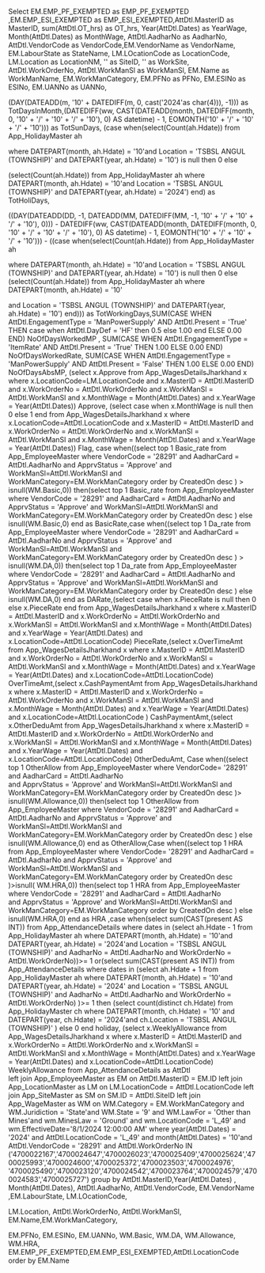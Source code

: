 
Select   EM.EMP_PF_EXEMPTED as EMP_PF_EXEMPTED ,EM.EMP_ESI_EXEMPTED as EMP_ESI_EXEMPTED,AttDtl.MasterID as MasterID,
sum(AttDtl.OT_hrs) as OT_hrs, Year(AttDtl.Dates) as YearWage, Month(AttDtl.Dates) as MonthWage,
AttDtl.AadharNo as AadharNo, AttDtl.VendorCode as VendorCode,EM.VendorName as VendorName,  
EM.LabourState as StateName, LM.LOcationCode as LocationCode,  LM.Location as LocationNM,   '' as SiteID, '' as WorkSite, AttDtl.WorkOrderNo,
AttDtl.WorkManSl as WorkManSl,   EM.Name as WorkManName, EM.WorkManCategory, EM.PFNo as PFNo, EM.ESINo as ESINo, 
EM.UANNo as UANNo,

(DAY(DATEADD(m, '10' + DATEDIFF(m, 0, cast('2024'as char(4))), -1))) 
as TotDaysInMonth,(DATEDIFF(ww, CAST(DATEADD(month, DATEDIFF(month, 0, '10' + '/' + '10' + '/' + '10'), 0) AS datetime) - 1, 
EOMONTH('10' + '/' + '10' + '/' + '10'))) as TotSunDays,  (case when(select(Count(ah.Hdate))  from App_HolidayMaster ah

where DATEPART(month, ah.Hdate) = '10'and Location = 'TSBSL ANGUL (TOWNSHIP)' and DATEPART(year, ah.Hdate) = '10') is null then 0 else 

(select(Count(ah.Hdate))
from App_HolidayMaster ah where DATEPART(month, ah.Hdate) = '10'and Location = 'TSBSL ANGUL (TOWNSHIP)'  and DATEPART(year, ah.Hdate) = '2024') end) 
as TotHoliDays,

((DAY(DATEADD(DD, -1, DATEADD(MM, DATEDIFF(MM, -1, '10' + '/' + '10' + '/' + '10'), 0))) - 
DATEDIFF(ww, CAST(DATEADD(month, DATEDIFF(month, 0, '10' + '/' + '10' + '/' + '10'), 0)  AS datetime) - 1,
EOMONTH('10' + '/' + '10' + '/' + '10'))) - ((case when(select(Count(ah.Hdate)) from App_HolidayMaster ah 

where DATEPART(month, ah.Hdate) = '10'and Location = 'TSBSL ANGUL (TOWNSHIP)' and DATEPART(year, ah.Hdate) = '10') is null then 0 else 
(select(Count(ah.Hdate))  from App_HolidayMaster ah  where DATEPART(month, ah.Hdate) = '10'



and Location = 'TSBSL ANGUL (TOWNSHIP)' and DATEPART(year, ah.Hdate) = '10') end)))  as TotWorkingDays,SUM(CASE WHEN AttDtl.EngagementType = 'ManPowerSupply'
AND AttDtl.Present = 'True' THEN  case when AttDtl.DayDef = 'HF' then 0.5 else 1.00 end ELSE 0.00 END) NoOfDaysWorkedMP ,
SUM(CASE WHEN AttDtl.EngagementType = 'ItemRate' AND AttDtl.Present = 'True' THEN 1.00 ELSE 0.00 END) NoOfDaysWorkedRate, 
SUM(CASE WHEN AttDtl.EngagementType = 'ManPowerSupply' AND AttDtl.Present = 'False' THEN 1.00 ELSE 0.00 END) NoOfDaysAbsMP,
(select x.Approve from App_WagesDetailsJharkhand x where x.LocationCode=LM.LocationCode and x.MasterID = AttDtl.MasterID 
and x.WorkOrderNo = AttDtl.WorkOrderNo and x.WorkManSl = AttDtl.WorkManSl and x.MonthWage = Month(AttDtl.Dates) 
and x.YearWage = Year(AttDtl.Dates)) Approve, (select case when x.MonthWage is null then 0 else 1 end from App_WagesDetailsJharkhand x 
where  x.LocationCode=AttDtl.LocationCode and  x.MasterID = AttDtl.MasterID and x.WorkOrderNo = AttDtl.WorkOrderNo 
and x.WorkManSl = AttDtl.WorkManSl and x.MonthWage = Month(AttDtl.Dates) and x.YearWage = Year(AttDtl.Dates)) Flag,
case when((select top 1 Basic_rate from App_EmployeeMaster where VendorCode = '28291' and AadharCard = AttDtl.AadharNo 
and ApprvStatus = 'Approve' and WorkManSl=AttDtl.WorkManSl and WorkManCategory=EM.WorkManCategory order by CreatedOn desc ) > isnull(WM.Basic,0)) 
then(select top 1 Basic_rate from App_EmployeeMaster where VendorCode = '28291' and AadharCard = AttDtl.AadharNo   and ApprvStatus = 'Approve' 
and WorkManSl=AttDtl.WorkManSl and WorkManCategory=EM.WorkManCategory order by CreatedOn desc   )
else isnull(WM.Basic,0) end as BasicRate,case when((select top 1 Da_rate from App_EmployeeMaster 
where VendorCode = '28291' and AadharCard = AttDtl.AadharNo  and ApprvStatus = 'Approve' and WorkManSl=AttDtl.WorkManSl and WorkManCategory=EM.WorkManCategory 
order by CreatedOn desc  ) > isnull(WM.DA,0)) then(select top 1 Da_rate from App_EmployeeMaster where VendorCode = '28291' and AadharCard = AttDtl.AadharNo
and ApprvStatus = 'Approve' and WorkManSl=AttDtl.WorkManSl and WorkManCategory=EM.WorkManCategory order by CreatedOn desc  ) 
else isnull(WM.DA,0) end as DARate,(select case when x.PieceRate is null then 0 else x.PieceRate end from App_WagesDetailsJharkhand x 
where x.MasterID = AttDtl.MasterID and x.WorkOrderNo = AttDtl.WorkOrderNo and x.WorkManSl = AttDtl.WorkManSl and x.MonthWage = Month(AttDtl.Dates)
and x.YearWage = Year(AttDtl.Dates)  and x.LocationCode=AttDtl.LocationCode) PieceRate,(select x.OverTimeAmt 
from App_WagesDetailsJharkhand x where x.MasterID = AttDtl.MasterID and x.WorkOrderNo = AttDtl.WorkOrderNo 
and x.WorkManSl = AttDtl.WorkManSl and x.MonthWage = Month(AttDtl.Dates)  and x.YearWage = Year(AttDtl.Dates) 
and x.LocationCode=AttDtl.LocationCode) OverTimeAmt,(select x.CashPaymentAmt from App_WagesDetailsJharkhand x 
where x.MasterID = AttDtl.MasterID and x.WorkOrderNo = AttDtl.WorkOrderNo and x.WorkManSl = AttDtl.WorkManSl
and x.MonthWage = Month(AttDtl.Dates) and x.YearWage = Year(AttDtl.Dates) and x.LocationCode=AttDtl.LocationCode ) 
CashPaymentAmt,(select x.OtherDeduAmt from App_WagesDetailsJharkhand x where x.MasterID = AttDtl.MasterID 
and x.WorkOrderNo = AttDtl.WorkOrderNo and x.WorkManSl = AttDtl.WorkManSl and x.MonthWage = Month(AttDtl.Dates) 
and x.YearWage = Year(AttDtl.Dates) and x.LocationCode=AttDtl.LocationCode) OtherDeduAmt,
Case when((select top 1 OtherAllow from App_EmployeeMaster where VendorCode= '28291' and AadharCard = AttDtl.AadharNo  
and ApprvStatus = 'Approve' and WorkManSl=AttDtl.WorkManSl and WorkManCategory=EM.WorkManCategory order by CreatedOn desc   )> isnull(WM.Allowance,0)) 
then(select top 1 OtherAllow from App_EmployeeMaster where VendorCode = '28291' and AadharCard = AttDtl.AadharNo   and ApprvStatus = 'Approve'
and WorkManSl=AttDtl.WorkManSl and WorkManCategory=EM.WorkManCategory order by CreatedOn desc  ) else isnull(WM.Allowance,0) 
end as OtherAllow,Case when((select top 1 HRA from App_EmployeeMaster where VendorCode= '28291' and AadharCard = AttDtl.AadharNo and 
ApprvStatus = 'Approve' and WorkManSl=AttDtl.WorkManSl and WorkManCategory=EM.WorkManCategory order by CreatedOn desc  )>isnull( WM.HRA,0))
then(select top 1 HRA from App_EmployeeMaster where VendorCode = '28291' and AadharCard = AttDtl.AadharNo  
and ApprvStatus = 'Approve' and WorkManSl=AttDtl.WorkManSl and WorkManCategory=EM.WorkManCategory order by CreatedOn desc ) else isnull(WM.HRA,0) 
end as HRA ,case when(select sum(CAST(present AS INT)) from App_AttendanceDetails where dates in (select ah.Hdate - 1 from App_HolidayMaster ah 
where DATEPART(month, ah.Hdate) = '10'and DATEPART(year, ah.Hdate) = '2024'and  Location = 'TSBSL ANGUL (TOWNSHIP)' and AadharNo = AttDtl.AadharNo 
and WorkOrderNo = AttDtl.WorkOrderNo))>= 1 or(select sum(CAST(present AS INT)) from App_AttendanceDetails where dates in 
(select ah.Hdate + 1 from App_HolidayMaster ah where DATEPART(month, ah.Hdate) = '10'and DATEPART(year, ah.Hdate) = '2024'
and Location = 'TSBSL ANGUL (TOWNSHIP)' and AadharNo = AttDtl.AadharNo and WorkOrderNo = AttDtl.WorkOrderNo) )>= 1 then 
(select count(distinct ch.Hdate) from App_HolidayMaster ch where  DATEPART(month, ch.Hdate) = '10'
and DATEPART(year, ch.Hdate) = '2024'and ch.Location = 'TSBSL ANGUL (TOWNSHIP)' )      else 0 end holiday,
(select x.WeeklyAllowance from App_WagesDetailsJharkhand x where x.MasterID = AttDtl.MasterID and x.WorkOrderNo = AttDtl.WorkOrderNo 
and x.WorkManSl = AttDtl.WorkManSl and x.MonthWage = Month(AttDtl.Dates)  and x.YearWage = Year(AttDtl.Dates)
and x.LocationCode=AttDtl.LocationCode) WeeklyAllowance                     from App_AttendanceDetails as AttDtl  
left join App_EmployeeMaster as EM  on AttDtl.MasterID = EM.ID left join App_LocationMaster as LM on LM.LocationCode = AttDtl.LocationCode 
left join App_SiteMaster as SM on SM.ID = AttDtl.SiteID  left join App_WageMaster as WM on WM.Category = EM.WorkManCategory 
and WM.Juridiction = 'State'and WM.State = '9' and WM.LawFor = 'Other than Mines'and wm.MinesLaw = 'Ground'
and wm.LocationCode = 'L_49'  and wm.EffectiveDate='8/1/2024 12:00:00 AM' where year(AttDtl.Dates) = '2024'
and AttDtl.LocationCode = 'L_49' and month(AttDtl.Dates) = '10'and AttDtl.VendorCode = '28291'
and AttDtl.WorkOrderNo IN 
('4700022167','4700024647','4700026023','4700025409','4700025624','4700025993','4700024600','4700025372','4700023503','4700024976',
'4700025490','4700023120','4700024542','4700023764','4700024579','4700024583','4700025727')
group by AttDtl.MasterID,Year(AttDtl.Dates) , Month(AttDtl.Dates), AttDtl.AadharNo, AttDtl.VendorCode,  EM.VendorName ,EM.LabourState, LM.LOcationCode,

LM.Location, AttDtl.WorkOrderNo, AttDtl.WorkManSl, EM.Name,EM.WorkManCategory, 

EM.PFNo, EM.ESINo, EM.UANNo, WM.Basic, WM.DA, WM.Allowance, WM.HRA, EM.EMP_PF_EXEMPTED,EM.EMP_ESI_EXEMPTED,AttDtl.LocationCode order by EM.Name  


